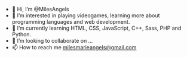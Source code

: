 

<!-- ![20220711_123713](https://user-images.githubusercontent.com/87739674/181352688-0e815287-a3e5-4f18-8be5-41a5f4b99273.png)
 -->
- 👋 Hi, I’m @MilesAngels
- 👀 I’m interested in playing videogames, learning more about programming languages and web development.
- 🌱 I’m currently learning HTML, CSS, JavaScript, C++, Sass, PHP and Python.
- 💞️ I’m looking to collaborate on ...
- 📫 How to reach me milesmarieangels@gmail.com

<!---
MilesAngels/MilesAngels is a ✨ special ✨ repository because its `README.md` (this file) appears on your GitHub profile.
You can click the Preview link to take a look at your changes.
--->

